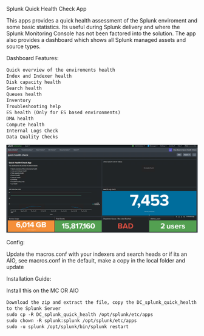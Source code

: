 Splunk Quick Health Check App

This apps provides a quick health assessment of the Splunk enviroment and some basic statistics. Its useful during Splunk delivery and where the Splunk Monitoring Console has not been factored into the solution. The app also provides a dashboard which shows all Splunk managed assets and source types.

Dashboard Features:

    Quick overview of the enviroments health
    Index and Indexer health
    Disk capacity health
    Search health
    Queues health
    Inventory
    Troubleshooting help
    ES health (Only for ES based environments)
    DMA health
    Compute health
    Internal Logs Check 
    Data Quality Checks 




![](images/health.jpg)

Config:

Update the macros.conf with your indexers and search heads or if its an AIO, see macros.conf in the default, make a copy in the local folder and update

Installation Guide:

Install this on the MC OR AIO 

    Download the zip and extract the file, copy the DC_splunk_quick_health to the Splunk Server
    sudo cp -R DC_splunk_quick_health /opt/splunk/etc/apps
    sudo chown -R splunk:splunk /opt/splunk/etc/apps
    sudo -u splunk /opt/splunk/bin/splunk restart
